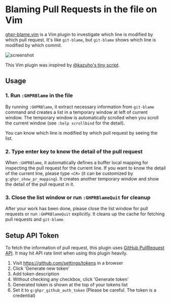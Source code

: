 Blaming Pull Requests in the file on Vim
========================================

[ghpr-blame.vim][] is a Vim plugin to investigate which line is modified by which pull request.
It's like `git-blame`, but `git-blame` shows which line is modified by which commit.

![screenshot](https://github.com/rhysd/ss/raw/master/ghpr-blame.vim/main.jpg)

This Vim plugin was inspired by [@kazuho's tiny script](https://gist.github.com/kazuho/eab551e5527cb465847d6b0796d64a39).

## Usage

### 1. Run `:GHPRBlame` in the file

By running `:GHPRBlame`, it extract necessary information from `git-blame` command and creates a
list in a temporary window at left of current window.
The temporary window is automatically scrolled when you scroll the current window (see `:help scrollbind`
for the detail).

You can know which line is modified by which pull request by seeing the list.

### 2. Type enter key to know the detail of the pull request

When `:GHPRBlame`, it automatically defines a buffer local mapping for inspecting the pull request
for the current line. If you want to know the detail of the current line, please type `<CR>` (it can
be customized by `g:ghpr_show_pr_mapping`). It creates another temporary window and show the detail
of the pull request in it.

### 3. Close the list window or run `:GHPRBlameQuit` for cleanup

After your work has been done, please close the list window for pull requests or run `:GHPRBlameQuit`
explicitly. It cleans up the cache for fetching pull requests and `git-blame`.

## Setup API Token

To fetch the information of pull request, this plugin uses [GitHub PullRequest API][]. It may hit
API rate limit when using this plugin heavily.

1. Visit https://github.com/settings/tokens in a browser
2. Click 'Generate new token'
3. Add token description
4. Without checking any checkbox, click 'Generate token'
5. Generated token is shown at the top of your tokens list
6. Set it to `g:ghpr_github_auth_token` (Please be careful. The token is a credential)

[ghpr-blame.vim]: https://bithub.com/rhysd/ghpr-blame.vim
[GitHub PullRequest API]: https://developer.github.com/v3/pulls/
